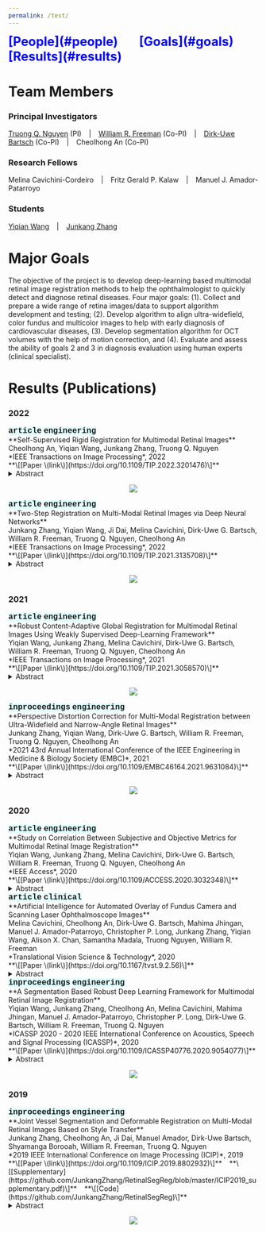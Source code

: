 ```yaml
---
permalink: /test/
---
```


<span style="color:blue;font-weight:700;font-size:25px">
[People](#people) &ensp; &ensp; [Goals](#goals) &ensp; &ensp; [Results](#results)
</span>

# Team Members <a name="people"></a>
### Principal Investigators
[Truong Q. Nguyen](http://videoprocessing.ucsd.edu/?page_id=40) (PI) &ensp; | &ensp; [William R. Freeman](https://shileyeye.ucsd.edu/faculty/william-freeman) (Co-PI) &ensp; | &ensp; [Dirk-Uwe Bartsch](https://shileyeye.ucsd.edu/faculty/dirk-uwe-bartsch) (Co-PI) &ensp; | &ensp; Cheolhong An (Co-PI) 
### Research Fellows
Melina Cavichini-Cordeiro &ensp; | &ensp; Fritz Gerald P. Kalaw &ensp; | &ensp; Manuel J. Amador-Patarroyo 
### Students
[Yiqian Wang](https://yiqian-wang.github.io/) &ensp; | &ensp; [Junkang Zhang](https://junkangzhang.github.io/) 

# Major Goals <a name="goals"></a>
The objective of the project is to develop deep-learning based multimodal retinal image registration methods to help the ophthalmologist to quickly detect and diagnose retinal diseases.  Four major goals: (1). Collect and prepare a wide range of retina images/data to support algorithm development and testing; (2). Develop algorithm to align ultra-widefield, color fundus and multicolor images to help with early diagnosis of cardiovascular diseases, (3).  Develop segmentation algorithm for OCT volumes with the help of motion correction, and (4).  Evaluate and assess the ability of goals 2 and 3 in diagnosis evaluation using human experts (clinical specialist). 

# Results (Publications) <a name="results"></a>
### 2022
<div>
<span style="background-color:LightCyan;font-size:12pt;font-family:'Courier'"> <strong>article</strong></span>
<span style="background-color:LightCyan;font-size:12pt;font-family:'Courier'"> <strong>engineering</strong></span>
</div>
**Self-Supervised Rigid Registration for Multimodal Retinal Images** <br>
Cheolhong An, Yiqian Wang, Junkang Zhang, Truong Q. Nguyen <br>
*IEEE Transactions on Image Processing*, 2022 <br>
**\[[Paper \(link\)](https://doi.org/10.1109/TIP.2022.3201476)\]**<br>
<details> <summary>Abstract</summary> The ability to accurately overlay one modality retinal image to another is critical in ophthalmology. Our previous framework achieved the state-of-the-art results for multimodal retinal image registration. However, it requires human-annotated labels due to the supervised approach of the previous work. In this paper, we propose a self-supervised multimodal retina registration method to alleviate the burdens of time and expense to prepare for training data, that is, aiming to automatically register multimodal retinal images without any human annotations. Specially, we focus on registering color fundus images with infrared reflectance and fluorescein angiography images, and compare registration results with several conventional and supervised and unsupervised deep learning methods. From the experimental results, the proposed self-supervised framework achieves a comparable accuracy comparing to the state-of-the-art supervised learning method in terms of registration accuracy and Dice coefficient. </details>
<p align="center"> <img src="{{site.baseurl}}/images/bar_TIP2022_selfsupervise.png" > </p>

<div>
<span style="background-color:LightCyan;font-size:12pt;font-family:'Courier'"> <strong>article</strong></span>
<span style="background-color:LightCyan;font-size:12pt;font-family:'Courier'"> <strong>engineering</strong></span>
</div>
**Two-Step Registration on Multi-Modal Retinal Images via Deep Neural Networks** <br>
Junkang Zhang, Yiqian Wang, Ji Dai, Melina Cavichini, Dirk-Uwe G. Bartsch, William R. Freeman, Truong Q. Nguyen, Cheolhong An <br>
*IEEE Transactions on Image Processing*, 2022 <br>
**\[[Paper \(link\)](https://doi.org/10.1109/TIP.2021.3135708)\]**<br>
<details> <summary>Abstract</summary> Multi-modal retinal image registration plays an important role in the ophthalmological diagnosis process. The conventional methods lack robustness in aligning multi-modal images of various imaging qualities. Deep-learning methods have not been widely developed for this task, especially for the coarse-to-fine registration pipeline. To handle this task, we propose a two-step method based on deep convolutional networks, including a coarse alignment step and a fine alignment step. In the coarse alignment step, a global registration matrix is estimated by three sequentially connected networks for vessel segmentation, feature detection and description, and outlier rejection, respectively. In the fine alignment step, a deformable registration network is set up to find pixel-wise correspondence between a target image and a coarsely aligned image from the previous step to further improve the alignment accuracy. Particularly, an unsupervised learning framework is proposed to handle the difficulties of inconsistent modalities and lack of labeled training data for the fine alignment step. The proposed framework first changes multi-modal images into a same modality through modality transformers, and then adopts photometric consistency loss and smoothness loss to train the deformable registration network. The experimental results show that the proposed method achieves state-of-the-art results in Dice metrics and is more robust in challenging cases. </details>
<p align="center"> <img src="{{site.baseurl}}/images/bar_TIP2022_twostep.png" > </p>

### 2021
<div>
<span style="background-color:LightCyan;font-size:12pt;font-family:'Courier'"> <strong>article</strong></span>
<span style="background-color:LightCyan;font-size:12pt;font-family:'Courier'"> <strong>engineering</strong></span>
</div>
**Robust Content-Adaptive Global Registration for Multimodal Retinal Images Using Weakly Supervised Deep-Learning Framework** <br>
Yiqian Wang, Junkang Zhang, Melina Cavichini, Dirk-Uwe G. Bartsch, William R. Freeman, Truong Q. Nguyen, Cheolhong An <br>
*IEEE Transactions on Image Processing*, 2021 <br>
**\[[Paper \(link\)](https://doi.org/10.1109/TIP.2021.3058570)\]**<br>
<details> <summary>Abstract</summary> Multimodal retinal imaging plays an important role in ophthalmology. We propose a content-adaptive multimodal retinal image registration method in this paper that focuses on the globally coarse alignment and includes three weakly supervised neural networks for vessel segmentation, feature detection and description, and outlier rejection. We apply the proposed framework to register color fundus images with infrared reflectance and fluorescein angiography images, and compare it with several conventional and deep learning methods. Our proposed framework demonstrates a significant improvement in robustness and accuracy reflected by a higher success rate and Dice coefficient compared with other methods. </details>
<p align="center"> <img src="{{site.baseurl}}/images/bar_TIP2021_robust.png" > </p>

<div>
<span style="background-color:LightCyan;font-size:12pt;font-family:'Courier'"> <strong>inproceedings</strong></span>
<span style="background-color:LightCyan;font-size:12pt;font-family:'Courier'"> <strong>engineering</strong></span>
</div>
**Perspective Distortion Correction for Multi-Modal Registration between Ultra-Widefield and Narrow-Angle Retinal Images** <br>
Junkang Zhang, Yiqian Wang, Dirk-Uwe G. Bartsch, William R. Freeman, Truong Q. Nguyen, Cheolhong An <br>
*2021 43rd Annual International Conference of the IEEE Engineering in Medicine & Biology Society (EMBC)*, 2021 <br>
**\[[Paper \(link\)](https://doi.org/10.1109/EMBC46164.2021.9631084)\]**<br>
<details> <summary>Abstract</summary> Multi-modal retinal image registration between 2D Ultra-Widefield (UWF) and narrow-angle (NA) images has not been well-studied, since most existing methods mainly focus on NA image alignment. The stereographic projection model used in UWF imaging causes strong distortions in peripheral areas, which leads to inferior alignment quality. We propose a distortion correction method that remaps the UWF images based on estimated camera view points of NA images. In addition, we set up a CNN-based registration pipeline for UWF and NA images, which consists of the distortion correction method and three networks for vessel segmentation, feature detection and matching, and outlier rejection. Experimental results on our collected dataset shows the effectiveness of the proposed pipeline and the distortion correction method. </details>
<p align="center"> <img src="{{site.baseurl}}/images/bar_EMBC2021_dc.png" > </p>

### 2020
<div>
<span style="background-color:LightCyan;font-size:12pt;font-family:'Courier'"> <strong>article</strong></span>
<span style="background-color:LightCyan;font-size:12pt;font-family:'Courier'"> <strong>engineering</strong></span>
</div>
**Study on Correlation Between Subjective and Objective Metrics for Multimodal Retinal Image Registration** <br>
Yiqian Wang, Junkang Zhang, Melina Cavichini, Dirk-Uwe G. Bartsch, William R. Freeman, Truong Q. Nguyen, Cheolhong An <br>
*IEEE Access*, 2020 <br>
**\[[Paper \(link\)](https://doi.org/10.1109/ACCESS.2020.3032348)\]**<br>
<details> <summary>Abstract</summary> Retinal imaging is crucial in diagnosing and treating retinal diseases, and multimodal retinal image registration constitutes a major advance in understanding retinal diseases. Despite the fact that many methods have been proposed for the registration task, the evaluation metrics for successful registration have not been thoroughly studied. In this article, we present a comprehensive overview of the existing evaluation metrics for multimodal retinal image registration, and compare the similarity between the subjective grade of ophthalmologists and various objective metrics. The Pearson's correlation coefficient and the corresponding confidence interval are used to evaluate metrics similarity. It is found that the binary and soft Dice coefficient on the segmented vessel can achieve the highest correlation with the subjective grades compared to other keypoint-supervised or unsupervised metrics. The paper established an objective metric that is highly correlated with the subjective evaluation of the ophthalmologists, which has never been studied before. The experimental results would build a connection between ophthalmology and image processing literature, and the findings may provide a good insight for researchers who investigate retinal image registration, retinal image segmentation and image domain transformation. </details>

<div>
<span style="background-color:LightCyan;font-size:12pt;font-family:'Courier'"> <strong>article</strong></span>
<span style="background-color:LightCyan;font-size:12pt;font-family:'Courier'"> <strong>clinical</strong></span>
</div>
**Artificial Intelligence for Automated Overlay of Fundus Camera and Scanning Laser Ophthalmoscope Images** <br>
Melina Cavichini, Cheolhong An, Dirk-Uwe G. Bartsch, Mahima Jhingan, Manuel J. Amador-Patarroyo, Christopher P. Long, Junkang Zhang, Yiqian Wang, Alison X. Chan, Samantha Madala, Truong Nguyen, William R. Freeman <br>
*Translational Vision Science & Technology*, 2020 <br>
**\[[Paper \(link\)](https://doi.org/10.1167/tvst.9.2.56)\]**<br>
<details> <summary>Abstract</summary> {   The purpose of this study was to evaluate the ability to align two types of retinal images taken on different platforms; color fundus (CF) photographs and infrared scanning laser ophthalmoscope (IR SLO) images using mathematical warping and artificial intelligence (AI).    We collected 109 matched pairs of CF and IR SLO images. An AI algorithm utilizing two separate networks was developed. A style transfer network (STN) was used to segment vessel structures. A registration network was used to align the segmented images to each. Neither network used a ground truth dataset. A conventional image warping algorithm was used as a control. Software displayed image pairs as a 5 × 5 checkerboard grid composed of alternating subimages. This technique permitted vessel alignment determination by human observers and 5 masked graders evaluated alignment by the AI and conventional warping in 25 fields for each image.    Our new AI method was superior to conventional warping at generating vessel alignment as judged by masked human graders (P \\&lt; 0.0001). The average number of good/excellent matches increased from 90.5\\% to 94.4\\% with AI method.    AI permitted a more accurate overlay of CF and IR SLO images than conventional mathematical warping. This is a first step toward developing an AI that could allow overlay of all types of fundus images by utilizing vascular landmarks.    The ability to align and overlay imaging data from multiple instruments and manufacturers will permit better analysis of this complex data helping understand disease and predict treatment.  } </details>

<div>
<span style="background-color:LightCyan;font-size:12pt;font-family:'Courier'"> <strong>inproceedings</strong></span>
<span style="background-color:LightCyan;font-size:12pt;font-family:'Courier'"> <strong>engineering</strong></span>
</div>
**A Segmentation Based Robust Deep Learning Framework for Multimodal Retinal Image Registration** <br>
Yiqian Wang, Junkang Zhang, Cheolhong An, Melina Cavichini, Mahima Jhingan, Manuel J. Amador-Patarroyo, Christopher P. Long, Dirk-Uwe G. Bartsch, William R. Freeman, Truong Q. Nguyen <br>
*ICASSP 2020 - 2020 IEEE International Conference on Acoustics, Speech and Signal Processing (ICASSP)*, 2020 <br>
**\[[Paper \(link\)](https://doi.org/10.1109/ICASSP40776.2020.9054077)\]**<br>
<details> <summary>Abstract</summary> Multimodal image registration plays an important role in diagnosing and treating ophthalmologic diseases. In this paper, a deep learning framework for multimodal retinal image registration is proposed. The framework consists of a segmentation network, feature detection and description network, and an outlier rejection network, which focuses only on the globally coarse alignment step using the perspective transformation. We apply the proposed framework to register color fundus images with infrared reflectance images and compare it with the state-of-the-art conventional and learning-based approaches. The proposed framework demonstrates a significant improvement in robustness and accuracy reflected by a higher success rate and Dice coefficient compared to other coarse alignment methods. </details>
<p align="center"> <img src="{{site.baseurl}}/images/bar_ICASSP2020_robust.png" > </p>

### 2019
<div>
<span style="background-color:LightCyan;font-size:12pt;font-family:'Courier'"> <strong>inproceedings</strong></span>
<span style="background-color:LightCyan;font-size:12pt;font-family:'Courier'"> <strong>engineering</strong></span>
</div>
**Joint Vessel Segmentation and Deformable Registration on Multi-Modal Retinal Images Based on Style Transfer** <br>
Junkang Zhang, Cheolhong An, Ji Dai, Manuel Amador, Dirk-Uwe Bartsch, Shyamanga Borooah, William R. Freeman, Truong Q. Nguyen <br>
*2019 IEEE International Conference on Image Processing (ICIP)*, 2019 <br>
**\[[Paper \(link\)](https://doi.org/10.1109/ICIP.2019.8802932)\]** &ensp; **\[[Supplementary](https://github.com/JunkangZhang/RetinalSegReg/blob/master/ICIP2019_supplementary.pdf)\]** &ensp; **\[[Code](https://github.com/JunkangZhang/RetinalSegReg)\]**<br>
<details> <summary>Abstract</summary> In multi-modal retinal image registration task, there are two major challenges, i.e., poor performance in finding correspondence due to inconsistent features, and lack of labeled data for training learning-based models. In this paper, we propose a joint vessel segmentation and deformable registration model based on CNN for this task, built under the framework of weakly supervised style transfer learning and perceptual loss. In vessel segmentation, a style loss guides the model to generate segmentation maps that look authentic, and helps transform images of different modalities into consistent representations. In deformable registration, a content loss helps find dense correspondence for multi-modal images based on their consistent representations, and improves the segmentation results simultaneously. Experiment results show that our model has better performance than other deformable registration methods in both quantitative and visual evaluations, and the segmentation results also help the rigid transformation1. </details>
<p align="center"> <img src="{{site.baseurl}}/images/bar_ICIP2019_style.png" > </p>


